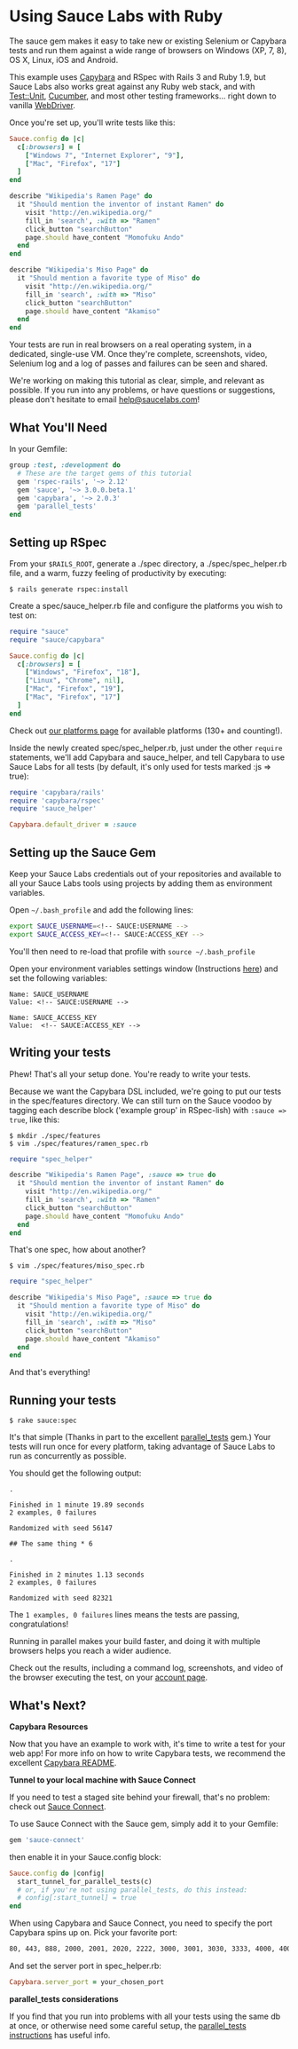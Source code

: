 Using Sauce Labs with Ruby
============

The sauce gem makes it easy to take new or existing Selenium or Capybara tests and run them against a wide range of browsers on Windows (XP, 7, 8), OS X, Linux, iOS and Android. 

This example uses [Capybara](http://jnicklas.github.com/capybara/) and RSpec with Rails 3 and Ruby 1.9, but Sauce Labs also works great against any Ruby web stack, and with [Test::Unit](https://saucelabs.com/docs/ondemand/getting-started/env/ruby/se2/mac), [Cucumber](https://github.com/sauce-labs/sauce_ruby/wiki/Cucumber-and-Capybara), and most other testing frameworks... right down to vanilla [WebDriver](http://code.google.com/p/selenium/wiki/RubyBindings).

Once you're set up, you'll write tests like this:

```ruby
Sauce.config do |c|
  c[:browsers] = [
    ["Windows 7", "Internet Explorer", "9"],
    ["Mac", "Firefox", "17"]
  ]
end

describe "Wikipedia's Ramen Page" do
  it "Should mention the inventor of instant Ramen" do
    visit "http://en.wikipedia.org/"
    fill_in 'search', :with => "Ramen"
    click_button "searchButton"
    page.should have_content "Momofuku Ando"
  end 
end

describe "Wikipedia's Miso Page" do
  it "Should mention a favorite type of Miso" do
    visit "http://en.wikipedia.org/"
    fill_in 'search', :with => "Miso"
    click_button "searchButton"
    page.should have_content "Akamiso"
  end 
end

```

Your tests are run in real browsers on a real operating system, in a dedicated, single-use VM.
Once they're complete, screenshots, video, Selenium log and a log of
passes and failures can be seen and shared.

We're working on making this tutorial as clear, simple, and relevant
as possible. If you run into any problems, or have questions or
suggestions, please don't hesitate to email help@saucelabs.com!

What You'll Need
----------------

In your Gemfile:

```ruby
group :test, :development do
  # These are the target gems of this tutorial
  gem 'rspec-rails', '~> 2.12'
  gem 'sauce', '~> 3.0.0.beta.1'
  gem 'capybara', '~> 2.0.3'
  gem 'parallel_tests'
end
```

Setting up RSpec
-----------

From your `$RAILS_ROOT`, generate a ./spec directory, a ./spec/spec_helper.rb file, and a warm, fuzzy feeling of productivity by executing:

    $ rails generate rspec:install
    
Create a spec/sauce_helper.rb file and configure the platforms you wish to test on:

```ruby
require "sauce"
require "sauce/capybara"

Sauce.config do |c|
  c[:browsers] = [ 
    ["Windows", "Firefox", "18"],
    ["Linux", "Chrome", nil],
    ["Mac", "Firefox", "19"],
    ["Mac", "Firefox", "17"]
  ]
end
```

Check out [our platforms page](http://saucelabs.com/docs/platforms) for available platforms (130+ and counting!).

Inside the newly created spec/spec_helper.rb, just under the other `require` statements, we'll add Capybara and sauce_helper, and tell Capybara to use Sauce Labs for all tests (by default, it's only used for tests marked :js => true):

```ruby
require 'capybara/rails'
require 'capybara/rspec'
require 'sauce_helper'

Capybara.default_driver = :sauce
```

Setting up the Sauce Gem
-------------------------

<!-- SAUCE:LOGIN -->

Keep your Sauce Labs credentials out of your repositories and available to all your Sauce Labs tools using projects by adding them as environment variables.

<!-- SAUCE:BEGIN_PLATFORM:MAC|LINUX -->

Open `~/.bash_profile` and add the following lines:

```bash
export SAUCE_USERNAME=<!-- SAUCE:USERNAME -->
export SAUCE_ACCESS_KEY=<!-- SAUCE:ACCESS_KEY -->
```

You'll then need to re-load that profile with `source ~/.bash_profile`
<!-- SAUCE:END_PLATFORM -->
<!-- SAUCE:BEGIN_PLATFORM:WIN -->
Open your environment variables settings window (Instructions [here](http://www.itechtalk.com/thread3595.html)) and set the following variables:

    Name: SAUCE_USERNAME
    Value: <!-- SAUCE:USERNAME -->

    Name: SAUCE_ACCESS_KEY
    Value:  <!-- SAUCE:ACCESS_KEY -->
<!-- SAUCE:END_PLATFORM -->

Writing your tests
-----------------

Phew!  That's all your setup done.  You're ready to write your tests.

Because we want the Capybara DSL included, we're going to put our tests in
the spec/features directory.  We can still turn on the Sauce voodoo by
tagging each describe block ('example group' in RSpec-lish)  with `:sauce => true`, like this:

    $ mkdir ./spec/features
    $ vim ./spec/features/ramen_spec.rb

```ruby
require "spec_helper"

describe "Wikipedia's Ramen Page", :sauce => true do
  it "Should mention the inventor of instant Ramen" do
    visit "http://en.wikipedia.org/"
    fill_in 'search', :with => "Ramen"
    click_button "searchButton"
    page.should have_content "Momofuku Ando"
  end 
end
```
That's one spec, how about another?

    $ vim ./spec/features/miso_spec.rb

```ruby
require "spec_helper"

describe "Wikipedia's Miso Page", :sauce => true do
  it "Should mention a favorite type of Miso" do
    visit "http://en.wikipedia.org/"
    fill_in 'search', :with => "Miso"
    click_button "searchButton"
    page.should have_content "Akamiso"
  end 
end
```

And that's everything!

Running your tests
------------------

`$ rake sauce:spec`

It's that simple (Thanks in part to the excellent [parallel_tests](https://github.com/grosser/parallel_tests) gem.)
Your tests will run once for every platform, taking advantage of Sauce Labs to run as concurrently as possible.

You should get the following output:

    .

    Finished in 1 minute 19.89 seconds
    2 examples, 0 failures

    Randomized with seed 56147
    
    ## The same thing * 6

    .

    Finished in 2 minutes 1.13 seconds
    2 examples, 0 failures

    Randomized with seed 82321


The `1 examples, 0 failures` lines means the tests are passing, congratulations!

Running in parallel makes your build faster, and doing it with multiple browsers helps you reach a wider audience.

Check out the results, including a command log, screenshots, and video of the browser executing the test, on your [account page](https://saucelabs.com/account).

What's Next?
------------
**Capybara Resources**

Now that you have an example to work with, it's time to write a test for your web app! For more info on how to write Capybara tests, we recommend the excellent [Capybara README](https://github.com/jnicklas/capybara).

**Tunnel to your local machine with Sauce Connect**

If you need to test a staged site behind your firewall, that's no problem: check out [Sauce Connect](http://saucelabs.com/docs/connect).

To use Sauce Connect with the Sauce gem, simply add it to your Gemfile:

```ruby
gem 'sauce-connect'
```

then enable it in your Sauce.config block:

```ruby
Sauce.config do |config|
  start_tunnel_for_parallel_tests(c)
  # or, if you're not using parallel_tests, do this instead:
  # config[:start_tunnel] = true
end
```

When using Capybara and Sauce Connect, you need to specify the port Capybara spins up on.  Pick your favorite port:

```bash
80, 443, 888, 2000, 2001, 2020, 2222, 3000, 3001, 3030, 3333, 4000, 4001, 4040, 4502, 4503, 5000, 5001, 5050, 5555, 6000, 6001, 6060, 6666, 7000, 7070, 7777, 8000, 8001, 8003, 8031, 8080, 8081, 8888, 9000, 9001, 9080, 9090, 9999, 49221
```
And set the server port in spec_helper.rb:

```ruby
Capybara.server_port = your_chosen_port
```

**parallel_tests considerations**

If you find that you run into problems with all your tests using the same db at once, or otherwise need some careful setup, the 
[parallel_tests instructions](https://github.com/grosser/parallel_tests)
has useful info.

<!-- SAUCE:INCLUDE:get-support -->
